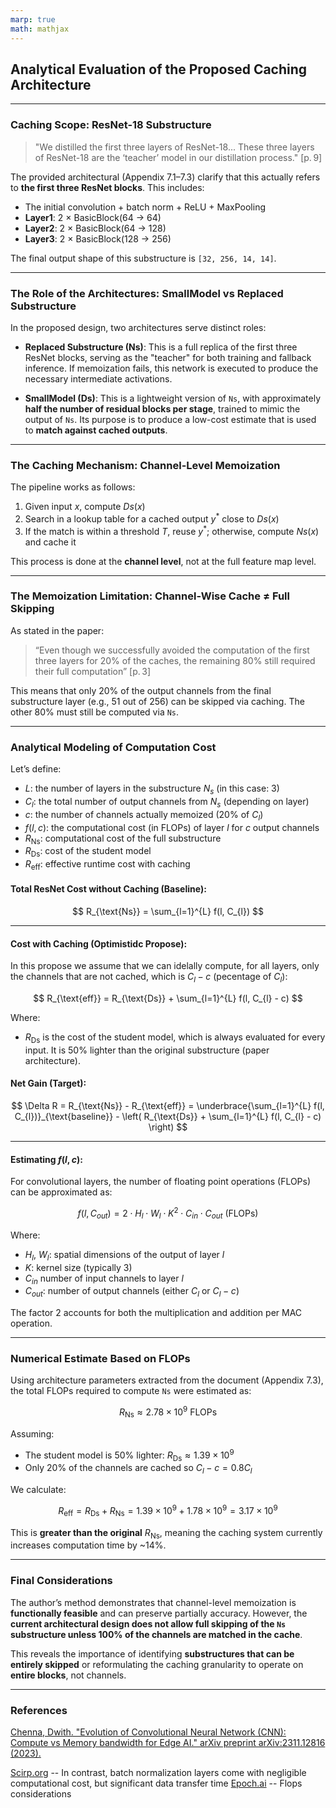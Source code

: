 ```yaml
---
marp: true
math: mathjax
---
```


## Analytical Evaluation of the Proposed Caching Architecture

---

### Caching Scope: ResNet-18 Substructure

> "We distilled the first three layers of ResNet-18... These three layers of ResNet-18 are the ‘teacher’ model in our distillation process." \[p. 9]

The provided architectural (Appendix 7.1–7.3) clarify that this actually refers to **the first three ResNet blocks**. This includes:

* The initial convolution + batch norm + ReLU + MaxPooling
* **Layer1**: 2 × BasicBlock(64 → 64)
* **Layer2**: 2 × BasicBlock(64 → 128)
* **Layer3**: 2 × BasicBlock(128 → 256)

The final output shape of this substructure is `[32, 256, 14, 14]`.

---

### The Role of the Architectures: SmallModel vs Replaced Substructure

In the proposed design, two architectures serve distinct roles:

* **Replaced Substructure (Ns)**: This is a full replica of the first three ResNet blocks, serving as the "teacher" for both training and fallback inference. If memoization fails, this network is executed to produce the necessary intermediate activations.

* **SmallModel (Ds)**: This is a lightweight version of `Ns`, with approximately **half the number of residual blocks per stage**, trained to mimic the output of `Ns`. Its purpose is to produce a low-cost estimate that is used to **match against cached outputs**.

---

### The Caching Mechanism: Channel-Level Memoization
The pipeline works as follows:

1. Given input $x$, compute $Ds(x)$
2. Search in a lookup table for a cached output $y^*$ close to $Ds(x)$
3. If the match is within a threshold $T$, reuse $y^*$; otherwise, compute $Ns(x)$ and cache it

This process is done at the **channel level**, not at the full feature map level.

--- 

### The Memoization Limitation: Channel-Wise Cache ≠ Full Skipping

As stated in the paper:

> “Even though we successfully avoided the computation of the first three layers for 20% of the caches, the remaining 80% still required their full computation” \[p. 3]

This means that only 20% of the output channels from the final substructure layer (e.g., 51 out of 256) can be skipped via caching. The other 80% must still be computed via `Ns`.

---

### Analytical Modeling of Computation Cost

Let’s define:
* $L$: the number of layers in the substructure $N_s$ (in this case: 3)
* $C_{l}$: the total number of output channels from $N_s$ (depending on layer)
* $c$: the number of channels actually memoized (20% of $C_{l}$)
* $f(l, c)$: the computational cost (in FLOPs) of layer $l$ for $c$ output channels
* $R_{\text{Ns}}$: computational cost of the full substructure
* $R_{\text{Ds}}$: cost of the student model
* $R_{\text{eff}}$: effective runtime cost with caching


#### Total ResNet Cost without Caching (Baseline):

$$
R_{\text{Ns}} = \sum_{l=1}^{L} f(l, C_{l})
$$

---
 
#### Cost with Caching (Optimistidc Propose):
In this propose we assume that we can idelally compute, for all layers, only the channels that are not cached, which is $C_l - c$ (pecentage of $C_l$):

$$
R_{\text{eff}} = R_{\text{Ds}} + \sum_{l=1}^{L} f(l, C_{l} - c)
$$

Where:

* $R_{\text{Ds}}$ is the cost of the student model, which is always evaluated for every input. It is 50% lighter than the original substructure (paper architecture).
#### Net Gain (Target):

$$
\Delta R = R_{\text{Ns}} - R_{\text{eff}} = \underbrace{\sum_{l=1}^{L} f(l, C_{l})}_{\text{baseline}} - \left( R_{\text{Ds}} + \sum_{l=1}^{L} f(l, C_{l} - c) \right)
$$

---

#### Estimating $f(l, c)$:

For convolutional layers, the number of floating point operations (FLOPs) can be approximated as:

$$
f(l, C_{out}) = 2 \cdot H_l \cdot W_l \cdot K^2 \cdot C_{in} \cdot C_{out} \textrm{ (FLOPs)}
$$

Where:

* $H_l$, $W_l$: spatial dimensions of the output of layer $l$
* $K$: kernel size (typically 3)
* $C_{in}$ number of input channels to layer $l$
* $C_{out}$: number of output channels (either $C_l$ or $C_l - c$)

The factor 2 accounts for both the multiplication and addition per MAC operation.

---

### Numerical Estimate Based on FLOPs

Using architecture parameters extracted from the document (Appendix 7.3), the total FLOPs required to compute `Ns` were estimated as:

$$
R_{\text{Ns}} \approx 2.78 \times 10^9 \text{ FLOPs}
$$

Assuming:

* The student model is 50% lighter: $R_{\text{Ds}} \approx 1.39 \times 10^9$
* Only 20% of the channels are cached so $C_l-c = 0.8C_l$

We calculate:

$$
R_{\text{eff}} = R_{\text{Ds}} +  R_{\text{Ns}} = 1.39 \times 10^9 + 1.78 \times 10^9 = 3.17 \times 10^9
$$

This is **greater than the original** $R_{\text{Ns}}$, meaning the caching system currently increases computation time by \~14%.

---

### Final Considerations

The author’s method demonstrates that channel-level memoization is **functionally feasible** and can preserve partially accuracy. However, the **current architectural design does not allow full skipping of the `Ns` substructure unless 100% of the channels are matched in the cache**.

This reveals the importance of identifying **substructures that can be entirely skipped** or reformulating the caching granularity to operate on **entire blocks**, not channels.

---
### References

[Chenna, Dwith. "Evolution of Convolutional Neural Network (CNN): Compute vs Memory bandwidth for Edge AI." arXiv preprint arXiv:2311.12816 (2023).](https://arxiv.org/abs/2311.12816)

[Scirp.org](https://www.scirp.org/journal/paperinformation?paperid=94510&utm_source=chatgpt.com) -- In contrast, batch normalization layers come with negligible computational cost, but significant data transfer time
[Epoch.ai](https://epoch.ai/blog/backward-forward-FLOP-ratio?utm_source=chatgpt.com) -- Flops considerations